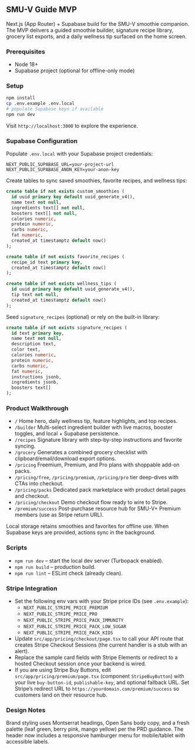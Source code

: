 ## SMU-V Guide MVP

Next.js (App Router) + Supabase build for the SMU-V smoothie companion. The MVP delivers a guided smoothie builder, signature recipe library, grocery list exports, and a daily wellness tip surfaced on the home screen.

### Prerequisites

- Node 18+
- Supabase project (optional for offline-only mode)

### Setup

```bash
npm install
cp .env.example .env.local
# populate Supabase keys if available
npm run dev
```

Visit `http://localhost:3000` to explore the experience.

### Supabase Configuration

Populate `.env.local` with your Supabase project credentials:

```
NEXT_PUBLIC_SUPABASE_URL=your-project-url
NEXT_PUBLIC_SUPABASE_ANON_KEY=your-anon-key
```

Create tables to sync saved smoothies, favorite recipes, and wellness tips:

```sql
create table if not exists custom_smoothies (
  id uuid primary key default uuid_generate_v4(),
  name text not null,
  ingredients text[] not null,
  boosters text[] not null,
  calories numeric,
  protein numeric,
  carbs numeric,
  fat numeric,
  created_at timestamptz default now()
);

create table if not exists favorite_recipes (
  recipe_id text primary key,
  created_at timestamptz default now()
);

create table if not exists wellness_tips (
  id uuid primary key default uuid_generate_v4(),
  tip text not null,
  created_at timestamptz default now()
);
```

Seed `signature_recipes` (optional) or rely on the built-in library:

```sql
create table if not exists signature_recipes (
  id text primary key,
  name text not null,
  description text,
  color text,
  calories numeric,
  protein numeric,
  carbs numeric,
  fat numeric,
  instructions jsonb,
  ingredients jsonb,
  boosters text[]
);
```

### Product Walkthrough

- `/` Home hero, daily wellness tip, feature highlights, and top recipes.
- `/builder` Multi-select ingredient builder with live macros, booster toggles, and local + Supabase persistence.
- `/recipes` Signature library with step-by-step instructions and favorite syncing.
- `/grocery` Generates a combined grocery checklist with clipboard/email/download export options.
- `/pricing` Freemium, Premium, and Pro plans with shoppable add-on packs.
- `/pricing/free`, `/pricing/premium`, `/pricing/pro` tier deep-dives with CTAs into checkout.
- `/pricing/packs` Dedicated pack marketplace with product detail pages and checkout.
- `/pricing/checkout` Demo checkout flow ready to wire to Stripe.
- `/premium/success` Post-purchase resource hub for SMU-V+ Premium members (use as Stripe return URL).

Local storage retains smoothies and favorites for offline use. When Supabase keys are provided, actions sync in the background.

### Scripts

- `npm run dev` – start the local dev server (Turbopack enabled).
- `npm run build` – production build.
- `npm run lint` – ESLint check (already clean).

### Stripe Integration

- Set the following env vars with your Stripe price IDs (see `.env.example`):
  - `NEXT_PUBLIC_STRIPE_PRICE_PREMIUM`
  - `NEXT_PUBLIC_STRIPE_PRICE_PRO`
  - `NEXT_PUBLIC_STRIPE_PRICE_PACK_IMMUNITY`
  - `NEXT_PUBLIC_STRIPE_PRICE_PACK_LOW_SUGAR`
  - `NEXT_PUBLIC_STRIPE_PRICE_PACK_KIDS`
- Update `src/app/pricing/checkout/page.tsx` to call your API route that creates Stripe Checkout Sessions (the current handler is a stub with an alert).
- Replace the sample card fields with Stripe Elements or redirect to a hosted Checkout session once your backend is wired.
- If you are using Stripe Buy Buttons, edit `src/app/pricing/premium/page.tsx` (component `StripeBuyButton`) with your live `buy-button-id`, `publishable-key`, and optional fallback URL. Set Stripe’s redirect URL to `https://yourdomain.com/premium/success` so customers land on their resource hub.

### Design Notes

Brand styling uses Montserrat headings, Open Sans body copy, and a fresh palette (leaf green, berry pink, mango yellow) per the PRD guidance. The header now includes a responsive hamburger menu for mobile/tablet with accessible labels.
